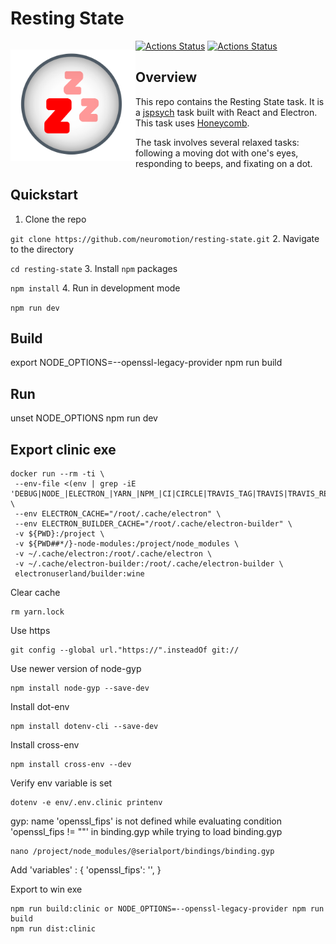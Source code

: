 # Resting State
<p style="float:left">
  <img alt="Resting State Icon" src="resting_state.svg" width="200" />
</p>

[![Actions Status](https://github.com/brown-ccv/task-msit/workflows/Test%2C%20Build%2C%20and%20Package/badge.svg)](https://github.com/neuromotion/resting-state/actions)
[![Actions Status](https://github.com/brown-ccv/task-msit/workflows/Build%20at%20home%20version%20%28Windows%29/badge.svg)](https://github.com/neuromotion/resting-state/actions)

## Overview

This repo contains the Resting State task. It is a [jspsych](https://www.jspsych.org/) task built with React and Electron. This task uses [Honeycomb](https://brown-ccv.github.io/honeycomb-docs/).

The task involves several relaxed tasks: following a moving dot with one's eyes, responding to beeps, and fixating on a dot.

## Quickstart

1. Clone the repo

```git clone https://github.com/neuromotion/resting-state.git```
2. Navigate to the directory

```cd resting-state```
3. Install `npm` packages

```npm install```
4. Run in development mode

```npm run dev```


## Build

export NODE_OPTIONS=--openssl-legacy-provider
npm run build


## Run

unset NODE_OPTIONS
npm run dev


## Export clinic exe

```
docker run --rm -ti \
 --env-file <(env | grep -iE 'DEBUG|NODE_|ELECTRON_|YARN_|NPM_|CI|CIRCLE|TRAVIS_TAG|TRAVIS|TRAVIS_REPO_|TRAVIS_BUILD_|TRAVIS_BRANCH|TRAVIS_PULL_REQUEST_|APPVEYOR_|CSC_|GH_|GITHUB_|BT_|AWS_|STRIP|BUILD_') \
 --env ELECTRON_CACHE="/root/.cache/electron" \
 --env ELECTRON_BUILDER_CACHE="/root/.cache/electron-builder" \
 -v ${PWD}:/project \
 -v ${PWD##*/}-node-modules:/project/node_modules \
 -v ~/.cache/electron:/root/.cache/electron \
 -v ~/.cache/electron-builder:/root/.cache/electron-builder \
 electronuserland/builder:wine
```

Clear cache
```
rm yarn.lock
```

Use https
```
git config --global url."https://".insteadOf git://
```

Use newer version of node-gyp
```
npm install node-gyp --save-dev
```

Install dot-env
```
npm install dotenv-cli --save-dev
```

Install cross-env
```
npm install cross-env --dev
```

Verify env variable is set
```
dotenv -e env/.env.clinic printenv
```

gyp: name 'openssl_fips' is not defined while evaluating condition 'openssl_fips != ""' in binding.gyp while trying to load binding.gyp
```
nano /project/node_modules/@serialport/bindings/binding.gyp
```
Add
'variables' : {
    'openssl_fips': '',
}


Export to win exe
```
npm run build:clinic or NODE_OPTIONS=--openssl-legacy-provider npm run build
npm run dist:clinic
```
